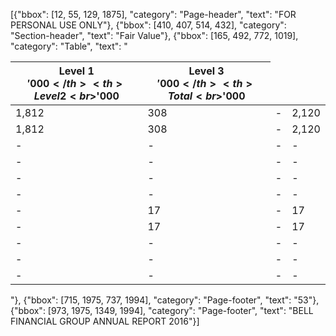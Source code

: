 [{"bbox": [12, 55, 129, 1875], "category": "Page-header", "text": "FOR PERSONAL USE ONLY"}, {"bbox": [410, 407, 514, 432], "category": "Section-header", "text": "Fair Value"}, {"bbox": [165, 492, 772, 1019], "category": "Table", "text": "<table><thead><tr><th>Level 1<br>$'000</th><th>Level 2<br>$'000</th><th>Level 3<br>$'000</th><th>Total<br>$'000</th></tr></thead><tbody><tr><td>1,812</td><td>308</td><td>-</td><td>2,120</td></tr><tr><td>1,812</td><td>308</td><td>-</td><td>2,120</td></tr><tr><td>-</td><td>-</td><td>-</td><td>-</td></tr><tr><td>-</td><td>-</td><td>-</td><td>-</td></tr><tr><td>-</td><td>-</td><td>-</td><td>-</td></tr><tr><td>-</td><td>-</td><td>-</td><td>-</td></tr><tr><td>-</td><td>17</td><td>-</td><td>17</td></tr><tr><td>-</td><td>17</td><td>-</td><td>17</td></tr><tr><td>-</td><td>-</td><td>-</td><td>-</td></tr><tr><td>-</td><td>-</td><td>-</td><td>-</td></tr><tr><td>-</td><td>-</td><td>-</td><td>-</td></tr></tbody></table>"}, {"bbox": [715, 1975, 737, 1994], "category": "Page-footer", "text": "53"}, {"bbox": [973, 1975, 1349, 1994], "category": "Page-footer", "text": "BELL FINANCIAL GROUP ANNUAL REPORT 2016"}]